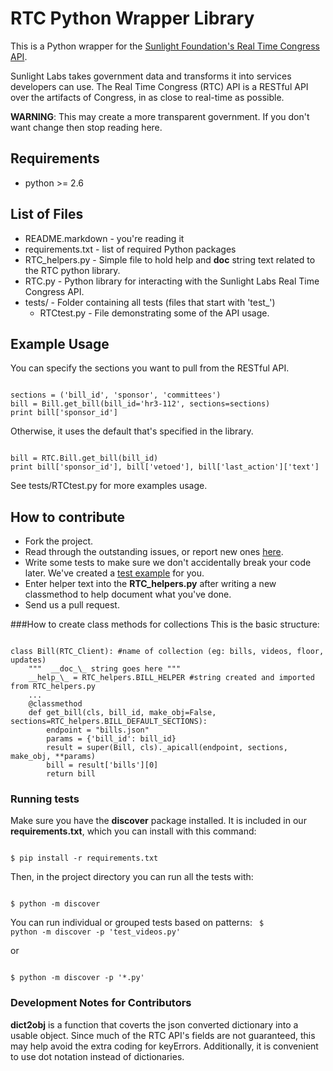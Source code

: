 RTC Python Wrapper Library
==========================

This is a Python wrapper for the [Sunlight Foundation's Real Time
Congress API](http://services.sunlightlabs.com/docs/Real_Time_Congress_API/).

Sunlight Labs takes government data and transforms it into services developers can use.  The Real Time Congress (RTC) API is a RESTful API over the artifacts of Congress, in as close to real-time as possible.

**WARNING**: This may create a more transparent government. If you don't want change then stop reading here. 

Requirements
------------
- python >= 2.6

List of Files
-------------
- README.markdown - you're reading it
- requirements.txt - list of required Python packages
- RTC_helpers.py - Simple file to hold help and __doc__ string text related to the RTC python library.
- RTC.py - Python library for interacting with the Sunlight Labs Real Time Congress API.
- tests/ - Folder containing all tests (files that start with 'test_')
  - RTCtest.py - File demonstrating some of the API usage.

Example Usage
-------------
You can specify the sections you want to pull from the RESTful API.
<pre><code>
sections = ('bill_id', 'sponsor', 'committees')
bill = Bill.get_bill(bill_id='hr3-112', sections=sections)
print bill['sponsor_id']
</pre></code>

Otherwise, it uses the default that's specified in the library.

<pre><code>
bill = RTC.Bill.get_bill(bill_id)
print bill['sponsor_id'], bill['vetoed'], bill['last_action']['text']
</pre></code>

See tests/RTCtest.py for more examples usage.

How to contribute
----------------------------------

- Fork the project.
- Read through the outstanding issues, or report new ones
  [here](https://github.com/pythonclt/RTC-Python-Wrapper/issues).
- Write some tests to make sure we don't accidentally break your
  code later. We've created a [test
  example](https://github.com/pythonclt/RTC-Python-Wrapper/blob/master/tests/test_example.py)
  for you.
- Enter helper text into the **RTC_helpers.py** after writing a new
  classmethod to help document what you've done.
- Send us a pull request.

###How to create class methods for collections
This is the basic structure:
<pre><code>
class Bill(RTC_Client): #name of collection (eg: bills, videos, floor, updates)
    """  __doc_\_ string goes here """
    __help_\_ = RTC_helpers.BILL_HELPER #string created and imported from RTC_helpers.py
    ...
    @classmethod
    def get_bill(cls, bill_id, make_obj=False, sections=RTC_helpers.BILL_DEFAULT_SECTIONS):
        endpoint = "bills.json"
        params = {'bill_id': bill_id}
        result = super(Bill, cls)._apicall(endpoint, sections, make_obj, **params)
        bill = result['bills'][0]
        return bill
</pre></code>


### Running tests
Make sure you have the **discover** package installed. It is included in our
**requirements.txt**, which you can install with this command:

<code>
$ pip install -r requirements.txt
</code>

Then, in the project directory you can run all the tests with:

<code>
$ python -m discover
</code>

You can run individual or grouped tests based on patterns:
<code>
$ python -m discover -p 'test_videos.py'
</code>

or 

<code>
$ python -m discover -p '*.py'
</code>

### Development Notes for Contributors
**dict2obj** is a function that coverts the json converted dictionary into a usable object. Since much of the RTC API's fields are not guaranteed, this may help avoid the extra coding for keyErrors.  Additionally, it is convenient to use dot notation instead of dictionaries.

